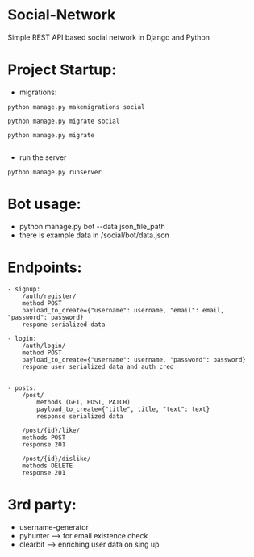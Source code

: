 # Social-Network
Simple REST API based social network in Django and Python


# Project Startup:

- migrations: 
```
python manage.py makemigrations social

python manage.py migrate social

python manage.py migrate


```
- run the server

```
python manage.py runserver 

```
# Bot usage:
- python manage.py bot --data json_file_path
- there is example data in /social/bot/data.json


# Endpoints:

    - signup:
        /auth/register/
        method POST
        payload_to_create={"username": username, "email": email, "password": password}
        respone serialized data

    - login:
        /auth/login/
        method POST
        payload_to_create={"username": username, "password": password}
        respone user serialized data and auth cred


    - posts:
        /post/
            methods (GET, POST, PATCH)
            payload_to_create={"title", title, "text": text}
            response serialized data

        /post/{id}/like/
        methods POST
        response 201

        /post/{id}/dislike/
        methods DELETE
        response 201

# 3rd party:

- username-generator
- pyhunter --> for email existence check
- clearbit --> enriching user data on sing up
